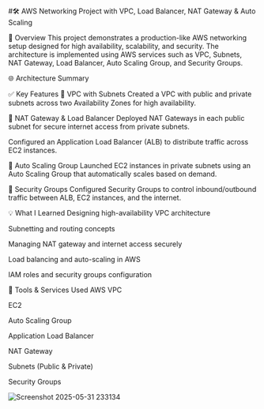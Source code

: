 #🛠️ AWS Networking Project with VPC, Load Balancer, NAT Gateway & Auto Scaling

📌 Overview
This project demonstrates a production-like AWS networking setup designed for high availability, scalability, and security. The architecture is implemented using AWS services such as VPC, Subnets, NAT Gateway, Load Balancer, Auto Scaling Group, and Security Groups.

🌐 Architecture Summary

✅ Key Features
🔸 VPC with Subnets
Created a VPC with public and private subnets across two Availability Zones for high availability.

🔸 NAT Gateway & Load Balancer
Deployed NAT Gateways in each public subnet for secure internet access from private subnets.

Configured an Application Load Balancer (ALB) to distribute traffic across EC2 instances.

🔸 Auto Scaling Group
Launched EC2 instances in private subnets using an Auto Scaling Group that automatically scales based on demand.

🔸 Security Groups
Configured Security Groups to control inbound/outbound traffic between ALB, EC2 instances, and the internet.

💡 What I Learned
Designing high-availability VPC architecture

Subnetting and routing concepts

Managing NAT gateway and internet access securely

Load balancing and auto-scaling in AWS

IAM roles and security groups configuration

🔗 Tools & Services Used
AWS VPC

EC2

Auto Scaling Group

Application Load Balancer

NAT Gateway

Subnets (Public & Private)

Security Groups

![Screenshot 2025-05-31 233134](https://github.com/user-attachments/assets/6ad5483d-2a09-4b60-939c-52bb881e91a5)

